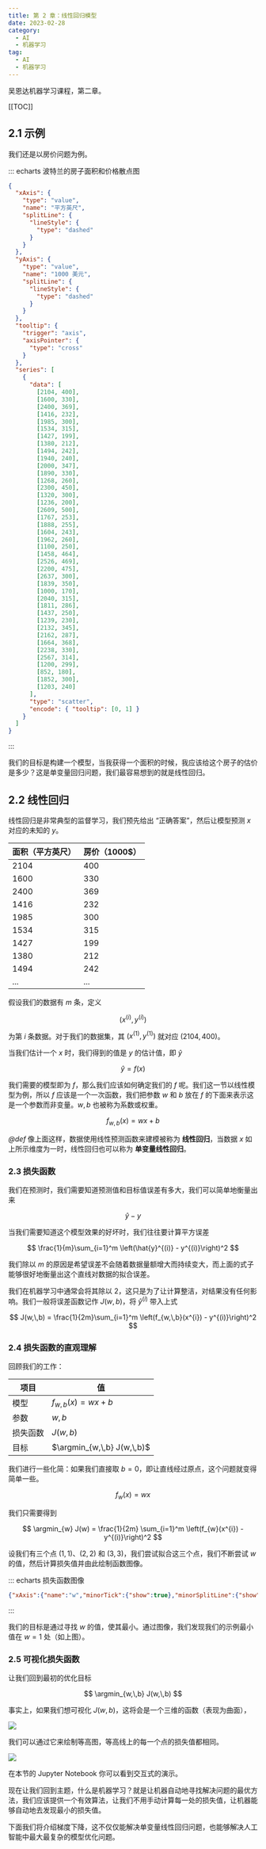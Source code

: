```yaml
---
title: 第 2 章：线性回归模型
date: 2023-02-28
category:
  - AI
  - 机器学习
tag:
  - AI
  - 机器学习
---
```


吴恩达机器学习课程，第二章。

<!-- more -->

[[TOC]]

<!-- 写作指南：echarts 生成函数图像 src/plot.js -->

## 2.1 示例

我们还是以房价问题为例。

::: echarts 波特兰的房子面积和价格散点图

```json
{
  "xAxis": {
    "type": "value",
    "name": "平方英尺",
    "splitLine": {
      "lineStyle": {
        "type": "dashed"
      }
    }
  },
  "yAxis": {
    "type": "value",
    "name": "1000 美元",
    "splitLine": {
      "lineStyle": {
        "type": "dashed"
      }
    }
  },
  "tooltip": {
    "trigger": "axis",
    "axisPointer": {
      "type": "cross"
    }
  },
  "series": [
    {
      "data": [
        [2104, 400],
        [1600, 330],
        [2400, 369],
        [1416, 232],
        [1985, 300],
        [1534, 315],
        [1427, 199],
        [1380, 212],
        [1494, 242],
        [1940, 240],
        [2000, 347],
        [1890, 330],
        [1268, 260],
        [2300, 450],
        [1320, 300],
        [1236, 200],
        [2609, 500],
        [1767, 253],
        [1888, 255],
        [1604, 243],
        [1962, 260],
        [1100, 250],
        [1458, 464],
        [2526, 469],
        [2200, 475],
        [2637, 300],
        [1839, 350],
        [1000, 170],
        [2040, 315],
        [1811, 286],
        [1437, 250],
        [1239, 230],
        [2132, 345],
        [2162, 287],
        [1664, 368],
        [2238, 330],
        [2567, 314],
        [1200, 299],
        [852, 180],
        [1852, 300],
        [1203, 240]
      ],
      "type": "scatter",
      "encode": { "tooltip": [0, 1] }
    }
  ]
}
```

:::

我们的目标是构建一个模型，当我获得一个面积的时候，我应该给这个房子的估价是多少？这是单变量回归问题，我们最容易想到的就是线性回归。

## 2.2 线性回归

线性回归是非常典型的监督学习，我们预先给出 “正确答案”，然后让模型预测 $x$ 对应的未知的 $y$。

| 面积（平方英尺） | 房价（1000\$） |
| ---------------- | -------------- |
| 2104             | 400            |
| 1600             | 330            |
| 2400             | 369            |
| 1416             | 232            |
| 1985             | 300            |
| 1534             | 315            |
| 1427             | 199            |
| 1380             | 212            |
| 1494             | 242            |
| ...              | ...            |

假设我们的数据有 $m$ 条，定义

$$
\left(x^{(i)},\, y^{(i)}\right)
$$

为第 $i$ 条数据。对于我们的数据集，其 $(x^{(1)},\,y^{(1)})$ 就对应 $(2104,\, 400)$。

当我们估计一个 $x$ 时，我们得到的值是 $y$ 的估计值，即 $\hat{y}$

$$
\hat{y} = f(x)
$$

我们需要的模型即为 $f$，那么我们应该如何确定我们的 $f$ 呢。我们这一节以线性模型为例，所以 $f$ 应该是一个一次函数，我们把参数 $w$ 和 $b$ 放在 $f$ 的下面来表示这是一个参数而非变量。$w,\,b$ 也被称为系数或权重。

$$
f_{w,\,b}(x) = wx + b
$$

*@def* 像上面这样，数据使用线性预测函数来建模被称为 **线性回归**，当数据 $x$ 如上所示维度为一时，线性回归也可以称为 **单变量线性回归**。

### 2.3 损失函数

我们在预测时，我们需要知道预测值和目标值误差有多大，我们可以简单地衡量出来

$$
\hat{y} - y
$$

当我们需要知道这个模型效果的好坏时，我们往往要计算平方误差

$$
\frac{1}{m}\sum_{i=1}^m \left(\hat{y}^{(i)} - y^{(i)}\right)^2
$$

我们除以 $m$ 的原因是希望误差不会随着数据量额增大而持续变大，而上面的式子能够很好地衡量出这个直线对数据的拟合误差。

我们在机器学习中通常会将其除以 $2$，这只是为了让计算整洁，对结果没有任何影响。我们一般将误差函数记作 $J(w,\,b)$，将 $\hat{y}^{(i)}$ 带入上式

$$
J(w,\,b) = \frac{1}{2m}\sum_{i=1}^m \left(f_{w,\,b}(x^{i}) - y^{(i)}\right)^2
$$

### 2.4 损失函数的直观理解

回顾我们的工作：

| 项目     | 值                         |
| -------- | -------------------------- |
| 模型     | $f_{w,\,b}(x) = wx + b$    |
| 参数     | $w,\,b$                    |
| 损失函数 | $J(w,\,b)$                 |
| 目标     | $\argmin_{w,\,b} J(w,\,b)$ |

我们进行一些化简：如果我们直接取 $b = 0$，即让直线经过原点，这个问题就变得简单一些。

$$
f_w(x) = wx
$$

我们只需要得到

$$
\argmin_{w} J(w) = \frac{1}{2m} \sum_{i=1}^m \left(f_{w}(x^{i}) - y^{(i)}\right)^2
$$

设我们有三个点 $(1,\, 1)$、$(2,\, 2)$ 和 $(3,\, 3)$，我们尝试拟合这三个点，我们不断尝试 $w$ 的值，然后计算损失值并由此绘制函数图像。

::: echarts 损失函数图像

```json
{"xAxis":{"name":"w","minorTick":{"show":true},"minorSplitLine":{"show":true}},"yAxis":{"name":"J(w)","min":-1,"max":20,"minorTick":{"show":true},"minorSplitLine":{"show":true}},"tooltip":{"trigger":"axis","axisPointer":{"type":"cross"}},"series":[{"type":"line","showSymbol":false,"clip":true,"data":[[-4,25],[-3.95,24.5025],[-3.9,24.01],[-3.85,23.5225],[-3.8,23.04],[-3.75,22.5625],[-3.7,22.09],[-3.65,21.6225],[-3.6,21.16],[-3.55,20.7025],[-3.5,20.25],[-3.45,19.8025],[-3.4,19.36],[-3.35,18.9225],[-3.3,18.49],[-3.25,18.0625],[-3.2,17.64],[-3.15,17.2225],[-3.1,16.81],[-3.05,16.4025],[-3,16],[-2.95,15.6025],[-2.9,15.21],[-2.85,14.8225],[-2.8,14.44],[-2.75,14.0625],[-2.7,13.69],[-2.65,13.3225],[-2.6,12.96],[-2.55,12.6025],[-2.5,12.25],[-2.45,11.9025],[-2.4,11.56],[-2.35,11.2225],[-2.3,10.89],[-2.25,10.5625],[-2.2,10.24],[-2.15,9.9225],[-2.1,9.61],[-2.05,9.3025],[-2,9],[-1.95,8.7025],[-1.9,8.41],[-1.85,8.1225],[-1.8,7.84],[-1.75,7.5625],[-1.7,7.29],[-1.65,7.0225],[-1.6,6.76],[-1.55,6.5025],[-1.5,6.25],[-1.45,6.0025],[-1.4,5.76],[-1.35,5.5225],[-1.3,5.29],[-1.25,5.0625],[-1.2,4.84],[-1.15,4.6225],[-1.1,4.41],[-1.05,4.2025],[-1,4],[-0.95,3.8025],[-0.9,3.61],[-0.85,3.4225],[-0.8,3.24],[-0.75,3.0625],[-0.7,2.89],[-0.65,2.7225],[-0.6,2.56],[-0.55,2.4025],[-0.5,2.25],[-0.45,2.1025],[-0.4,1.96],[-0.35,1.8225],[-0.3,1.69],[-0.25,1.5625],[-0.2,1.44],[-0.15,1.3225],[-0.1,1.21],[-0.05,1.1025],[0,1],[0.05,0.9025],[0.1,0.81],[0.15,0.7225],[0.2,0.64],[0.25,0.5625],[0.3,0.49],[0.35,0.4225],[0.4,0.36],[0.45,0.3025],[0.5,0.25],[0.55,0.2025],[0.6,0.16],[0.65,0.1225],[0.7,0.09],[0.75,0.0625],[0.8,0.04],[0.85,0.0225],[0.9,0.01],[0.95,0.0025],[1,0],[1.05,0.0025],[1.1,0.01],[1.15,0.0225],[1.2,0.04],[1.25,0.0625],[1.3,0.09],[1.35,0.1225],[1.4,0.16],[1.45,0.2025],[1.5,0.25],[1.55,0.3025],[1.6,0.36],[1.65,0.4225],[1.7,0.49],[1.75,0.5625],[1.8,0.64],[1.85,0.7225],[1.9,0.81],[1.95,0.9025],[2,1],[2.05,1.1025],[2.1,1.21],[2.15,1.3225],[2.2,1.44],[2.25,1.5625],[2.3,1.69],[2.35,1.8225],[2.4,1.96],[2.45,2.1025],[2.5,2.25],[2.55,2.4025],[2.6,2.56],[2.65,2.7225],[2.7,2.89],[2.75,3.0625],[2.8,3.24],[2.85,3.4225],[2.9,3.61],[2.95,3.8025],[3,4],[3.05,4.2025],[3.1,4.41],[3.15,4.6225],[3.2,4.84],[3.25,5.0625],[3.3,5.29],[3.35,5.5225],[3.4,5.76],[3.45,6.0025],[3.5,6.25],[3.55,6.5025],[3.6,6.76],[3.65,7.0225],[3.7,7.29],[3.75,7.5625],[3.8,7.84],[3.85,8.1225],[3.9,8.41],[3.95,8.7025],[4,9],[4.05,9.3025],[4.1,9.61],[4.15,9.9225],[4.2,10.24],[4.25,10.5625],[4.3,10.89],[4.35,11.2225],[4.4,11.56],[4.45,11.9025],[4.5,12.25],[4.55,12.6025],[4.6,12.96],[4.65,13.3225],[4.7,13.69],[4.75,14.0625],[4.8,14.44],[4.85,14.8225],[4.9,15.21],[4.95,15.6025],[5,16],[5.05,16.4025],[5.1,16.81],[5.15,17.2225],[5.2,17.64],[5.25,18.0625],[5.3,18.49],[5.35,18.9225],[5.4,19.36],[5.45,19.8025],[5.5,20.25],[5.55,20.7025],[5.6,21.16],[5.65,21.6225],[5.7,22.09],[5.75,22.5625],[5.8,23.04],[5.85,23.5225],[5.9,24.01],[5.95,24.5025],[6,25]]}]}
```

:::

我们的目标是通过寻找 $w$ 的值，使其最小。通过图像，我们发现我们的示例最小值在 $w = 1$ 处（如上图）。

### 2.5 可视化损失函数

让我们回到最初的优化目标

$$
\argmin_{w,\,b} J(w,\,b)
$$

事实上，如果我们想可视化 $J(w,\,b)$，这将会是一个三维的函数（表现为曲面），

![](./images/j_wb.svg)

我们可以通过它来绘制等高图，等高线上的每一个点的损失值都相同。

![](./images/counter.svg)

在本节的 Jupyter Notebook 你可以看到交互式的演示。

现在让我们回到主题，什么是机器学习？就是让机器自动地寻找解决问题的最优方法，我们应该提供一个有效算法，让我们不用手动计算每一处的损失值，让机器能够自动地去发现最小的损失值。

下面我们将介绍梯度下降，这不仅仅能解决单变量线性回归问题，也能够解决人工智能中最大最复杂的模型优化问题。

